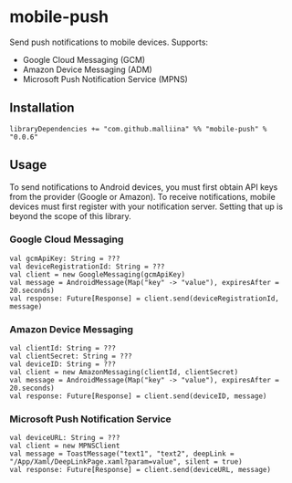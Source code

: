# mobile-push #

Send push notifications to mobile devices. Supports:

+   Google Cloud Messaging (GCM)
+   Amazon Device Messaging (ADM)
+   Microsoft Push Notification Service (MPNS)

## Installation ##

```
libraryDependencies += "com.github.malliina" %% "mobile-push" % "0.0.6"
```

## Usage ##

To send notifications to Android devices, you must first obtain API keys from the provider (Google or Amazon). To 
receive notifications, mobile devices must first register with your notification server. Setting that up is beyond the 
scope of this library.

### Google Cloud Messaging ###

```
val gcmApiKey: String = ???
val deviceRegistrationId: String = ???
val client = new GoogleMessaging(gcmApiKey)
val message = AndroidMessage(Map("key" -> "value"), expiresAfter = 20.seconds)
val response: Future[Response] = client.send(deviceRegistrationId, message)
```

### Amazon Device Messaging ###

```
val clientId: String = ???
val clientSecret: String = ???
val deviceID: String = ???
val client = new AmazonMessaging(clientId, clientSecret)
val message = AndroidMessage(Map("key" -> "value"), expiresAfter = 20.seconds)
val response: Future[Response] = client.send(deviceID, message)
```

### Microsoft Push Notification Service ###

```
val deviceURL: String = ???
val client = new MPNSClient
val message = ToastMessage("text1", "text2", deepLink = "/App/Xaml/DeepLinkPage.xaml?param=value", silent = true)
val response: Future[Response] = client.send(deviceURL, message)
```